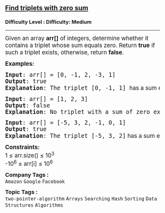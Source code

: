 <h2><a href="https://www.geeksforgeeks.org/problems/find-triplets-with-zero-sum/1?page=2&difficulty=Medium&sortBy=submissions">Find triplets with zero sum</a></h2><h3>Difficulty Level : Difficulty: Medium</h3><hr><div class="problems_problem_content__Xm_eO"><p><span style="font-size: 14pt;">Given an array&nbsp;<strong>arr[]</strong> of integers, determine whether it contains a triplet whose sum equals zero. Return <strong>true</strong>&nbsp;if such a triplet exists, otherwise, return <strong>false</strong>.</span></p>
<p><span style="font-size: 14pt;"><strong>Examples:</strong></span></p>
<pre><span style="font-size: 14pt;"><strong>Input</strong>: arr[] = [0, -1, 2, -3, 1]<br><strong>Output</strong>: true
<strong>Explanation</strong>: The triplet [0, -1, 1] <span style="font-family: -apple-system, BlinkMacSystemFont, 'Segoe UI', Roboto, Oxygen, Ubuntu, Cantarell, 'Open Sans', 'Helvetica Neue', sans-serif;">has a sum equal to zero.</span></span></pre>
<pre><span style="font-size: 14pt;"><strong>Input</strong>: arr[] = [1, 2, 3]<br><strong>Output</strong>: false
<strong>Explanation</strong>: No triplet with a sum of zero exists.</span></pre>
<pre><span style="font-size: 14pt;"><strong>Input</strong>: arr[] = [-5, 3, 2, -1, 0, 1]<br><strong>Output</strong>: true
<strong>Explanation</strong>: The triplet [-5, 3, 2]<span style="font-family: -apple-system, BlinkMacSystemFont, 'Segoe UI', Roboto, Oxygen, Ubuntu, Cantarell, 'Open Sans', 'Helvetica Neue', sans-serif;"> has a sum equal to zero.</span></span></pre>
<p><span style="font-size: 14pt;"><strong>Constraints</strong><strong>:</strong><br>1 ≤ arr.size() ≤ 10<sup>3</sup></span><br><span style="font-size: 14pt;">-10<sup>6</sup> ≤ arr[i] ≤ 10<sup>6</sup></span></p></div><p><span style=font-size:18px><strong>Company Tags : </strong><br><code>Amazon</code>&nbsp;<code>Google</code>&nbsp;<code>Facebook</code>&nbsp;<br><p><span style=font-size:18px><strong>Topic Tags : </strong><br><code>two-pointer-algorithm</code>&nbsp;<code>Arrays</code>&nbsp;<code>Searching</code>&nbsp;<code>Hash</code>&nbsp;<code>Sorting</code>&nbsp;<code>Data Structures</code>&nbsp;<code>Algorithms</code>&nbsp;